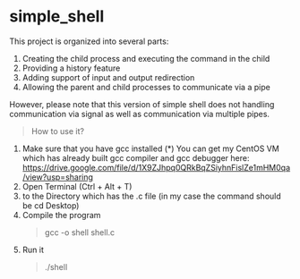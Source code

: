 # simple_shell
This project is organized into several parts:
1. Creating the child process and executing the command in the child
2. Providing a history feature
3. Adding support of input and output redirection
4. Allowing the parent and child processes to communicate via a pipe

However, please note that this version of simple shell does not handling communication via signal as well as communication via multiple pipes.
> How to use it?
1) Make sure that you have gcc installed
  (*) You can get my CentOS VM which has already built gcc compiler and gcc debugger here: https://drive.google.com/file/d/1X9ZJhpq0QRkBqZSiyhnFislZe1mHM0qa/view?usp=sharing
2) Open Terminal (Ctrl + Alt + T)
3) <cd> to the Directory which has the .c file (in my case the command should be cd Desktop)
4) Compile the program
    > gcc -o shell shell.c
5)  Run it
    > ./shell
